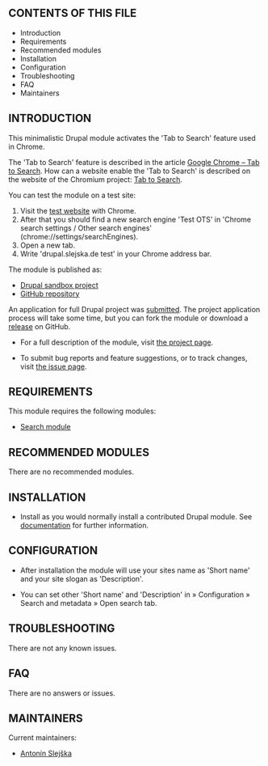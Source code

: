 CONTENTS OF THIS FILE
---------------------

 * Introduction
 * Requirements
 * Recommended modules
 * Installation
 * Configuration
 * Troubleshooting
 * FAQ
 * Maintainers

INTRODUCTION
------------

This minimalistic Drupal module activates the 'Tab to Search' feature used in Chrome.

The 'Tab to Search' feature is described in the article [Google Chrome – Tab to Search](http://www.danielfuterman.com/google-chrome-tab-to-search/). How can a website enable the 'Tab to Search' is described on the website of the Chromium project: [Tab to Search](http://www.chromium.org/tab-to-search).

You can test the module on a test site:

 1. Visit the [test website](https://drupal.slejska.de) with Chrome.
 2. After that you should find a new search engine 'Test OTS' in 'Chrome search settings / Other search engines' (chrome://settings/searchEngines).
 3. Open a new tab.
 4. Write 'drupal.slejska.de test' in your Chrome address bar.

The module is published as:

 * [Drupal sandbox project](https://www.drupal.org/node/2847577)
 * [GitHub repository](https://github.com/AntoninSlejska/opensearchtab-drupal8)

An application for full Drupal project was [submitted](https://www.drupal.org/node/2847717). The project application process will take some time, but you can fork the module or download a [release](https://github.com/AntoninSlejska/opensearchtab/releases) on GitHub.

 * For a full description of the module, visit [the project page](https://www.drupal.org/node/2847577).

 * To submit bug reports and feature suggestions, or to track changes, visit [the issue page](https://www.drupal.org/project/issues/2847577).


REQUIREMENTS
------------

This module requires the following modules:

 * [Search module](https://www.drupal.org/docs/8/core/modules/search/overview)

RECOMMENDED MODULES
-------------------

There are no recommended modules.

INSTALLATION
------------

 * Install as you would normally install a contributed Drupal module. See [documentation](https://www.drupal.org/documentation/install/modules-themes/modules-8)
   for further information.

CONFIGURATION
-------------

 * After installation the module will use your sites name as 'Short name' and
   your site slogan as 'Description'.

 * You can set other 'Short name' and 'Description' in » Configuration »
   Search and metadata » Open search tab.


TROUBLESHOOTING
---------------

There are not any known issues.

FAQ
---

There are no answers or issues.

MAINTAINERS
-----------

Current maintainers:

 * [Antonín Slejška](https://www.drupal.org/u/anton%C3%ADn-slej%C5%A1ka)
